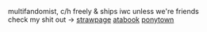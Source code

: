 ⠀⠀⠀⠀multifandomist, c/h freely & ships iwc unless we're friends<br>
⠀⠀⠀⠀check my shit out -> <a href="https://niightshaded.straw.page/">strawpage</a> <a href="https://spwn.atabook.org">atabook</a> <a href="https://rentry.co/platonicskgo">ponytown</a>
